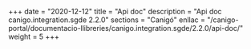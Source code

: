+++
date        = "2020-12-12"
title       = "Api doc"
description = "Api doc canigo.integration.sgde 2.2.0"
sections    = "Canigó"
enllac		= "/canigo-portal/documentacio-llibreries/canigo.integration.sgde/2.2.0/api-doc/"
weight		= 5
+++
